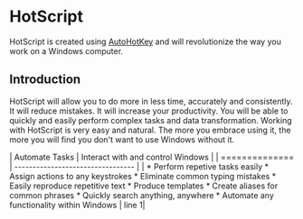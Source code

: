 # HotScript

HotScript is created using [AutoHotKey](http://www.ahkscript.org) and will revolutionize the way you work on a Windows computer.

## Introduction

HotScript will allow you to do more in less time, accurately and consistently. It will reduce mistakes. It will increase your productivity. You
will be able to quickly and easily perform complex tasks and data transformation. Working with HotScript is very easy and natural. The
more you embrace using it, the more you will find you don't want to use Windows without it.

| Automate Tasks | Interact with and control Windows |
| ============== | --------------------------------- |
| * Perform repetive tasks easily * Assign actions to any keystrokes * Eliminate common typing mistakes * Easily reproduce repetitive text * Produce templates * Create aliases for common phrases * Quickly search anything, anywhere * Automate any functionality within Windows | line 1|
